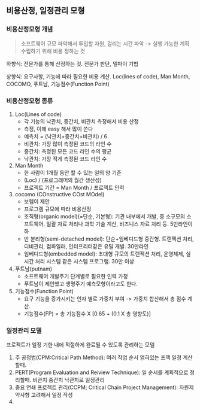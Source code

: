 ## 비용산정, 일정관리 모형

### 비용산정모형 개념

>  소프트웨어 규모 파악해서 투입할 자원, 걸리는 시간 파악 -> 실행 가능한 계획 수립하기 위해 비용 정하는 것

하향식: 전문가를 통해 산정하는 것. 전문가 판단, 델파이 기법

상향식: 요구사항, 기능에 따라 필요한 비용 계산. Loc(lines of code), Man Month, COCOMO, 푸트남, 기능점수(Function Point)

### 비용산정모형 종류

1. Loc(Lines of code)
   - 각 기능의 낙관치, 중간치, 비관치 측정해서 비용 산정
   - 측정, 이해 easy 해서 많이 쓴다
   - 예측치 = (낙관치+중간치+비관치) / 6
   - 비관치: 가장 많이 측정된 코드의 라인 수
   - 중간치: 측정된 모든 코드 라인 수의 평균
   - 낙관치: 가장 적게 측정된 코드 라인 수
2. Man Month
   - 한 사람이 1개월 동안 할 수 있는 일의 양 기준
   - (Loc) / (프로그래머의 월간 생산성)
   - 프로젝트 기간 = Man Month / 프로젝트 인력
3. cocomo (COnstructive COst MOdel)
   - 보헴이 제안
   - 프로그램 규모에 따라 비용산정
   - 조직형(organic model)(=단순, 기본형): 기관 내부에서 개발, 중 소규모의 소프트웨어. 일괄 자료 처리나 과학 기술 계산, 비즈니스 자료 처리 등. 5만라인이하
   - 반 분리형(semi-detached model): 단순+임베디드형 중간형. 트랜젝션 처리, 디비관리, 컴파일러, 인터프리터같은 유틸 개발. 30만라인
   - 임베디드형(embedded model): 초대형 규모의 트랜젝션 처리, 운영체제, 실시간 처리 시스템 같은 시스템 프로그램. 30만 이상
4. 푸트남(putnam)
   - 소프트웨어 개발주기 단계별로 필요한 인력 가정
   - 푸트남이 제안했고 생명주기 예측모형이라고도 한다.
5. 기능점수(Function Point)
   - 요구 기능을 증가시키는 인자 별로 가중치 부여 -> 가중치 합산해서 총 점수 계산.
   - 기능점수(FP) = 총 기능점수 X [0.65 + (0.1 X 총 영향도)]

### 일정관리 모델

프로젝트가 일정 기한 내에 적절하게 완료될 수 있도록 관리하는 모델

1. 주 공정법(CPM:Critical Path Method): 여러 작업 순서 얽혀있는 프젝 일정 계산할때. 
2. PERT(Program Evaluation and Reiview Technique): 일 순서를 계획적으로 정리할때. 비관치 중간치 낙관치로 일정관리
3. 중요 연쇄 프로젝트 관리(CCPM; Critical Chain Project Management): 자원제약사항 고려해서 일정 작성
4. 
